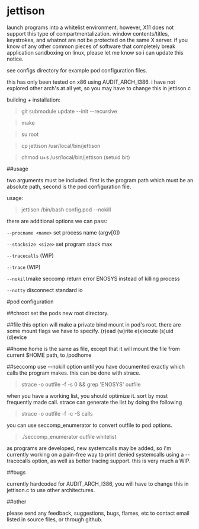 # jettison
launch programs into a whitelist environment. however, X11 does not support
this type of compartmentalization. window contents/titles, keystrokes,
and whatnot are not be protected on the same X server. if you know of any
other common pieces of software that completely break application sandboxing
on linux, please let me know so i can update this notice.

see configs directory for example pod configuration files.

this has only been tested on x86 using AUDIT_ARCH_I386. i have not explored
other arch's at all yet, so you may have to change this in jettison.c

building + installation:
> git submodule update --init --recursive

> make

> su root

> cp jettison /usr/local/bin/jettison

> chmod u+s /usr/local/bin/jettison (setuid bit)


##usage

two arguments must be included. first is the program path which must be
an absolute path,  second is the pod configuration file.

usage:
> jettison /bin/bash config.pod --nokill

there are additional options we can pass:

`--procname <name>`    set process name (argv[0])

`--stacksize <size>`    set program stack max

`--tracecalls` (WIP)

`--trace`      (WIP)

`--nokill`make seccomp return error ENOSYS instead of killing process

`--notty` disconnect standard io


#pod configuration

##chroot
set the pods new root directory.

##file
this option will make a private bind mount in pod's root.
there are some mount flags we have to specify.
(r)ead (w)rite e(x)ecute (s)uid (d)evice

##home
home is the same as file, except that it will mount the file from current
$HOME path, to <podroot>/podhome

##seccomp
use --nokill option until you have documented exactly which calls the
program makes.  this can be done with strace.

>strace -o outfile -f -s 0 && grep 'ENOSYS' outfile

when you have a working list, you should optimize it. sort by most
frequently made call. strace can generate the list by doing the following

>strace -o outfile -f -c -S calls

you can use seccomp_enumerator to convert outfile to pod options.

>./seccomp_enumerator outfile whitelist

as programs are developed, new systemcalls may be added, so i'm currently
working on a pain-free way to print denied systemcalls using a --tracecalls
option, as well as better tracing support. this is very much a WIP.

##bugs

currently hardcoded for AUDIT_ARCH_I386, you will have to change
this in jettison.c to use other architectures.

##other

please send any feedback, suggestions, bugs, flames, etc
to contact email listed in source files, or through github.
